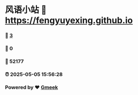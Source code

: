 # 风语小站 :link: https://fengyuyexing.github.io 
### :page_facing_up: [3](https://fengyuyexing.github.io/tag.html) 
### :speech_balloon: 0 
### :hibiscus: 52177 
### :alarm_clock: 2025-05-05 15:56:28 
### Powered by :heart: [Gmeek](https://github.com/Meekdai/Gmeek)

